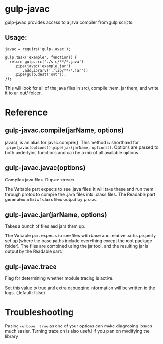# gulp-javac

gulp-javac provides access to a java compiler from gulp scripts.

## Usage:

    javac = require('gulp-javac');

    gulp.task('example', function() {
      return gulp.src('./src/**/*.java')
        .pipe(javac('example.jar')
            .addLibrary('./lib/**/*.jar'))
        .pipe(gulp.dest('out'));
    });

This will look for all of the java files in src/, compile them, jar them, and
write it to an out/ folder.

# Reference

## gulp-javac.compile(jarName, options)

javac() is an alias for javac.compile(). This method is shorthand for
`.pipe(javac(options)).pipe(jar(jarName, options))`.  Options are passed to both
underlying functions and can be a mix of all available options.

## gulp-javac.javac(options)

Compiles java files. Duplex stream.

The Writable part expects to see .java files. It will take these and run them
through protoc to compile the .java files into .class files. The Readable part
generates a list of class files output by protoc

## gulp-javac.jar(jarName, options)

Takes a bunch of files and jars them up.

The Writable part expects to see files with base and relative paths properly set
up (where the base paths include everything except the root package folder).
The files are combined using the jar tool, and the resulting jar is output by
the Readable part.

## gulp-javac.trace

Flag for determining whether module tracing is active.

Set this value to true and extra debugging information will be written to the
logs. (default: false)

# Troubleshooting

Pasing `verbose: true` as one of your options can make diagnosing issues much
easier. Turning trace on is also useful if you plan on modifying the library.

